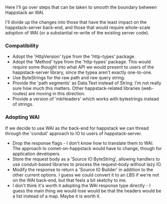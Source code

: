 Here I'll go over steps that can be taken to smooth the boundary
between Happstack an WAI.

I'll divide up the changes into those that have the least impact
on the happstack-server back-end, and those that would require
whole-scale adoption of WAI (or a substantial re-write of the
existing server code).

### Compatibility

* Adopt the 'HttpVersion' type from the 'http-types'
package.
* Adopt the 'Method' type from the 'http-types' package.
This would require some thought into what API we would
present to users of the happstack-server library, since
the typea aren't exactly one-to-one.
* Use ByteStrings for the raw path and raw query string.
* Provide the 'path segments' as Data.Text instead of String.
I'm not really sure how much this matters. Other
happstack-related libraries (web-routes) are moving in this
direction.
* Provide a version of 'mkHeaders' which works with
bytestrings instead of strings.

### Adopting WAI

If we decide to use WAI as *the* back-end for
happstack we can thread through the 'conduit'
approach to IO to users of happstack-server.

* Drop the response flags - I don't know how to
translate them to WAI. The approach to
comet-on-happstack would have to change, though
for application developers.
* Store the request body as a 'Source IO ByteString',
allowing handlers to use conduit-based libraries to
process the request-body without lazy IO.
* Modify the response to return a 'Source IO Builder'
in addition to the other current options. I guess we
could convert it to an LBS if we're not on the WAI
back-end, but that feels a bit sketchy to me.
* I don't think it's worth it adopting the WAI response
type directly - I guess the main thing we would lose
would be that the headers would be a list instead of
a map. Maybe it is worth it.
